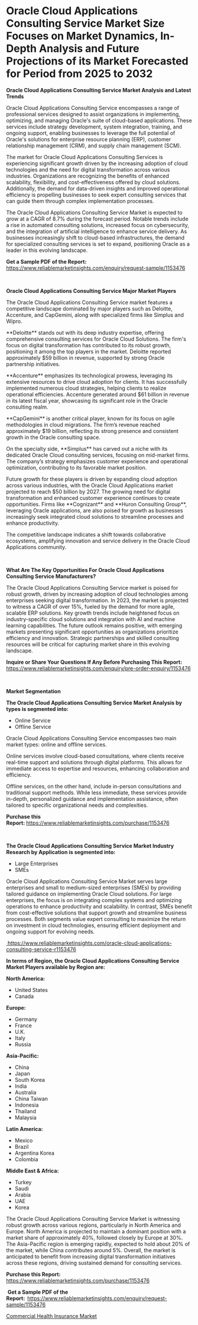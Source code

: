 <p><h1>Oracle Cloud Applications Consulting Service Market Size Focuses on Market Dynamics, In-Depth Analysis and Future Projections of its Market Forecasted for Period from 2025 to 2032</h1></p><p><strong>Oracle Cloud Applications Consulting Service Market Analysis and Latest Trends</strong></p>
<p><p>Oracle Cloud Applications Consulting Service encompasses a range of professional services designed to assist organizations in implementing, optimizing, and managing Oracle's suite of cloud-based applications. These services include strategy development, system integration, training, and ongoing support, enabling businesses to leverage the full potential of Oracle's solutions for enterprise resource planning (ERP), customer relationship management (CRM), and supply chain management (SCM).</p><p>The market for Oracle Cloud Applications Consulting Services is experiencing significant growth driven by the increasing adoption of cloud technologies and the need for digital transformation across various industries. Organizations are recognizing the benefits of enhanced scalability, flexibility, and cost-effectiveness offered by cloud solutions. Additionally, the demand for data-driven insights and improved operational efficiency is propelling businesses to seek expert consulting services that can guide them through complex implementation processes.</p><p>The Oracle Cloud Applications Consulting Service Market is expected to grow at a CAGR of 8.7% during the forecast period. Notable trends include a rise in automated consulting solutions, increased focus on cybersecurity, and the integration of artificial intelligence to enhance service delivery. As businesses increasingly shift to cloud-based infrastructures, the demand for specialized consulting services is set to expand, positioning Oracle as a leader in this evolving landscape.</p></p>
<p><strong>Get a Sample PDF of the Report:&nbsp;</strong> <a href="https://www.reliablemarketinsights.com/enquiry/request-sample/1153476?utm_campaign=3274&utm_medium=2&utm_source=Github&utm_content=ia&utm_term=11032025&utm_id=oracle-cloud-applications-consulting-service">https://www.reliablemarketinsights.com/enquiry/request-sample/1153476</a></p>
<p>&nbsp;</p>
<p><strong>Oracle Cloud Applications Consulting Service Major Market Players</strong></p>
<p><p>The Oracle Cloud Applications Consulting Service market features a competitive landscape dominated by major players such as Deloitte, Accenture, and CapGemini, along with specialized firms like Simplus and Wipro. </p><p>**Deloitte** stands out with its deep industry expertise, offering comprehensive consulting services for Oracle Cloud Solutions. The firm's focus on digital transformation has contributed to its robust growth, positioning it among the top players in the market. Deloitte reported approximately $59 billion in revenue, supported by strong Oracle partnership initiatives.</p><p>**Accenture** emphasizes its technological prowess, leveraging its extensive resources to drive cloud adoption for clients. It has successfully implemented numerous cloud strategies, helping clients to realize operational efficiencies. Accenture generated around $61 billion in revenue in its latest fiscal year, showcasing its significant role in the Oracle consulting realm.</p><p>**CapGemini** is another critical player, known for its focus on agile methodologies in cloud migrations. The firm’s revenue reached approximately $19 billion, reflecting its strong presence and consistent growth in the Oracle consulting space. </p><p>On the specialty side, **Simplus** has carved out a niche with its dedicated Oracle Cloud consulting services, focusing on mid-market firms. The company’s strategy emphasizes customer experience and operational optimization, contributing to its favorable market position.</p><p>Future growth for these players is driven by expanding cloud adoption across various industries, with the Oracle Cloud Applications market projected to reach $50 billion by 2027. The growing need for digital transformation and enhanced customer experience continues to create opportunities. Firms like **Cognizant** and **Huron Consulting Group**, leveraging Oracle applications, are also poised for growth as businesses increasingly seek integrated cloud solutions to streamline processes and enhance productivity. </p><p>The competitive landscape indicates a shift towards collaborative ecosystems, amplifying innovation and service delivery in the Oracle Cloud Applications community.</p></p>
<p>&nbsp;</p>
<p><strong>What Are The Key Opportunities For Oracle Cloud Applications Consulting Service Manufacturers?</strong></p>
<p><p>The Oracle Cloud Applications Consulting Service market is poised for robust growth, driven by increasing adoption of cloud technologies among enterprises seeking digital transformation. In 2023, the market is projected to witness a CAGR of over 15%, fueled by the demand for more agile, scalable ERP solutions. Key growth trends include heightened focus on industry-specific cloud solutions and integration with AI and machine learning capabilities. The future outlook remains positive, with emerging markets presenting significant opportunities as organizations prioritize efficiency and innovation. Strategic partnerships and skilled consulting resources will be critical for capturing market share in this evolving landscape.</p></p>
<p><strong>Inquire or Share Your Questions If Any Before Purchasing This Report:</strong> <a href="https://www.reliablemarketinsights.com/enquiry/pre-order-enquiry/1153476?utm_campaign=3274&utm_medium=2&utm_source=Github&utm_content=ia&utm_term=11032025&utm_id=oracle-cloud-applications-consulting-service">https://www.reliablemarketinsights.com/enquiry/pre-order-enquiry/1153476</a></p>
<p>&nbsp;</p>
<p><strong>Market Segmentation</strong></p>
<p><strong>The Oracle Cloud Applications Consulting Service Market Analysis by types is segmented into:</strong></p>
<p><ul><li>Online Service</li><li>Offline Service</li></ul></p>
<p><p>Oracle Cloud Applications Consulting Service encompasses two main market types: online and offline services. </p><p>Online services involve cloud-based consultations, where clients receive real-time support and solutions through digital platforms. This allows for immediate access to expertise and resources, enhancing collaboration and efficiency. </p><p>Offline services, on the other hand, include in-person consultations and traditional support methods. While less immediate, these services provide in-depth, personalized guidance and implementation assistance, often tailored to specific organizational needs and complexities.</p></p>
<p><strong>Purchase this Report:&nbsp;</strong><a href="https://www.reliablemarketinsights.com/purchase/1153476?utm_campaign=3274&utm_medium=2&utm_source=Github&utm_content=ia&utm_term=11032025&utm_id=oracle-cloud-applications-consulting-service">https://www.reliablemarketinsights.com/purchase/1153476</a></p>
<p>&nbsp;</p>
<p><strong>The Oracle Cloud Applications Consulting Service Market Industry Research by Application is segmented into:</strong></p>
<p><ul><li>Large Enterprises</li><li>SMEs</li></ul></p>
<p><p>Oracle Cloud Applications Consulting Service Market serves large enterprises and small to medium-sized enterprises (SMEs) by providing tailored guidance on implementing Oracle Cloud solutions. For large enterprises, the focus is on integrating complex systems and optimizing operations to enhance productivity and scalability. In contrast, SMEs benefit from cost-effective solutions that support growth and streamline business processes. Both segments value expert consulting to maximize the return on investment in cloud technologies, ensuring efficient deployment and ongoing support for evolving needs.</p></p>
<p><a href="https://www.reliablemarketinsights.com/oracle-cloud-applications-consulting-service-r1153476?utm_campaign=3274&utm_medium=2&utm_source=Github&utm_content=ia&utm_term=11032025&utm_id=oracle-cloud-applications-consulting-service">&nbsp;https://www.reliablemarketinsights.com/oracle-cloud-applications-consulting-service-r1153476</a></p>
<p><strong>In terms of Region, the Oracle Cloud Applications Consulting Service Market Players available by Region are:</strong></p>
<p>
    <p> <strong> North America: </strong>
        <ul>
            <li>United States</li>
            <li>Canada</li>
        </ul>
        </p> 
    <p> <strong> Europe: </strong>
        <ul>
            <li>Germany</li>
            <li>France</li>
            <li>U.K.</li>
            <li>Italy</li>
            <li>Russia</li>
        </ul>
        </p> 
    <p> <strong> Asia-Pacific: </strong>
        <ul>
            <li>China</li>
            <li>Japan</li>
            <li>South Korea</li>
            <li>India</li>
            <li>Australia</li>
            <li>China Taiwan</li>
            <li>Indonesia</li>
            <li>Thailand</li>
            <li>Malaysia</li>
        </ul>
        </p> 
    <p> <strong> Latin America: </strong>
        <ul>
            <li>Mexico</li>
            <li>Brazil</li>
            <li>Argentina Korea</li>
            <li>Colombia</li>
        </ul>
        </p> 
    <p> <strong> Middle East & Africa: </strong>
        <ul>
            <li>Turkey</li>
            <li>Saudi</li>
            <li>Arabia</li>
            <li>UAE</li>
            <li>Korea</li>
        </ul>
    </p>
    </p>
<p><p>The Oracle Cloud Applications Consulting Service Market is witnessing robust growth across various regions, particularly in North America and Europe. North America is projected to maintain a dominant position with a market share of approximately 40%, followed closely by Europe at 30%. The Asia-Pacific region is emerging rapidly, expected to hold about 20% of the market, while China contributes around 5%. Overall, the market is anticipated to benefit from increasing digital transformation initiatives across these regions, driving sustained demand for consulting services.</p></p>
<p><strong>Purchase this Report: </strong><a href="https://www.reliablemarketinsights.com/purchase/1153476?utm_campaign=3274&utm_medium=2&utm_source=Github&utm_content=ia&utm_term=11032025&utm_id=oracle-cloud-applications-consulting-service">https://www.reliablemarketinsights.com/purchase/1153476</a></p>
<p>&nbsp;<strong>Get a Sample PDF of the Report:&nbsp;&nbsp;</strong><a href="https://www.reliablemarketinsights.com/enquiry/request-sample/1153476?utm_campaign=3274&utm_medium=2&utm_source=Github&utm_content=ia&utm_term=11032025&utm_id=oracle-cloud-applications-consulting-service">https://www.reliablemarketinsights.com/enquiry/request-sample/1153476</a></p>
<p><strong></strong></p>
<p><p><a href="https://github.com/osbornrdaflalo/Market-Research-Report-List-1/blob/main/commercial-health-insurance-market.md?utm_campaign=3274&utm_medium=2&utm_source=Github&utm_content=ia&utm_term=11032025&utm_id=oracle-cloud-applications-consulting-service">Commercial Health Insurance Market</a></p></p>